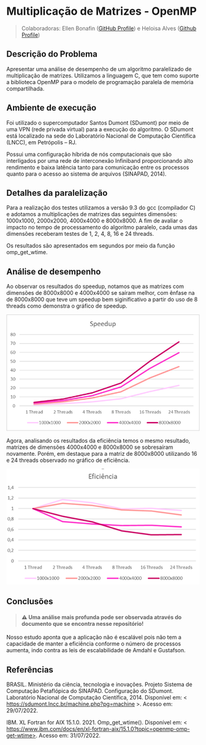 # Multiplicação de Matrizes - OpenMP

>Colaboradoras: Ellen Bonafin ([GitHub Profile](https://github.com/EllenBonafin)) e Heloisa Alves ([Github Profile](https://github.com/Helogizzy))

## Descrição do Problema
Apresentar uma análise de desempenho de um algoritmo paralelizado de multiplicação de matrizes. Utilizamos a linguagem C, que tem como suporte a biblioteca OpenMP para o modelo de programação paralela de memória compartilhada. 

## Ambiente de execução

Foi utilizado o supercomputador Santos Dumont (SDumont) por meio de uma VPN (rede privada virtual) para a execução do algoritmo. O SDumont está localizado na sede do Laboratório Nacional de Computação Científica (LNCC), em Petrópolis – RJ. 

Possui uma configuração híbrida de nós computacionais que são interligados por uma rede de interconexão Infiniband proporcionando alto rendimento e baixa latência tanto para comunicação entre os processos quanto para o acesso ao sistema de arquivos (SINAPAD, 2014).

## Detalhes da paralelização
Para a realização dos testes utilizamos a versão 9.3 do gcc (compilador C) e adotamos a multiplicações de matrizes das seguintes dimensões: 1000x1000, 2000x2000, 4000x4000 e 8000x8000. A fim de avaliar o impacto no tempo de processamento do algoritmo paralelo, cada umas das dimensões receberam testes de 1, 2, 4, 8, 16 e 24 threads. 

Os resultados são apresentados em segundos por meio da função omp_get_wtime.

## Análise de desempenho
Ao observar os resultados do speedup, notamos que as matrizes com dimensões de 8000x8000 e 4000x4000 se saíram melhor, com ênfase na de 8000x8000 que teve um speedup bem siginificativo a partir do uso de 8 threads como demonstra o gráfico de speedup.


![speedup](./folder/speedup.png)


Agora, analisando os resultados da eficiência temos o mesmo resultado, matrizes de dimensões 4000x4000 e 8000x8000 se sobresaíram novamente. Porém, em destaque para a matriz de 8000x8000 utilizando 16 e 24 threads observado no gráfico de eficiência.


![eficiencia](./folder/eficiencia.png)


## Conclusões
> #### ⚠️ Uma análise mais profunda pode ser observada através do documento que se encontra nesse repositório!

Nosso estudo aponta que a aplicação não é escalável pois não tem a capacidade de manter a eficiência conforme o número de processos aumenta, indo contra as leis de escalabilidade de Amdahl e Gustafson.

## Referências

BRASIL. Ministério da ciência, tecnologia e inovações. Projeto Sistema de Computação Petaflópica do SINAPAD. Configuração do SDumont. Laboratório Nacional de Computação Científica, 2014. Disponível em: < https://sdumont.lncc.br/machine.php?pg=machine >. Acesso em: 29/07/2022.

IBM. XL Fortran for AIX 15.1.0. 2021. Omp_get_wtime(). Disponível em: < https://www.ibm.com/docs/en/xl-fortran-aix/15.1.0?topic=openmp-omp-get-wtime>. Acesso em: 31/07/2022.
